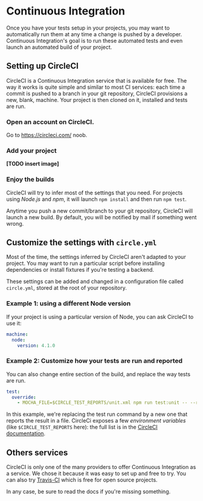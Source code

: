 # Continuous Integration

Once you have your tests setup in your projects, you may want to automatically run them at any time a change is pushed by a developer. Continuous Integration's goal is to run these automated tests and even launch an automated build of your project.

## Setting up CircleCI

CircleCI is a Continuous Integration service that is available for free. The way it works is quite simple and similar to most CI services: each time a commit is pushed to a branch in your git repository, CircleCI provisions a new, blank, machine. Your project is then cloned on it, installed and tests are run.

### Open an account on CircleCI.

Go to https://circleci.com/ noob.

### Add your project

**[TODO insert image]**

### Enjoy the builds

CircleCI will try to infer most of the settings that you need. For projects using *Node.js* and *npm*, it will launch `npm install` and then run `npm test`.

Anytime you push a new commit/branch to your git repository, CircleCI will launch a new build. By default, you will be notified by mail if something went wrong.

## Customize the settings with `circle.yml`

Most of the time, the settings inferred by CircleCI aren't adapted to your project. You may want to run a particular script before installing dependencies or install fixtures if you're testing a backend.  

These settings can be added and changed in a configuration file called `circle.yml`, stored at the root of your repository.

### Example 1: using a different Node version

If your project is using a particular version of Node, you can ask CircleCI to use it:

```yaml
machine:
  node:
    version: 4.1.0
```

### Example 2: Customize how your tests are run and reported

You can also change entire section of the build, and replace the way tests are run.

```yaml
test:
  override:
    - MOCHA_FILE=$CIRCLE_TEST_REPORTS/unit.xml npm run test:unit -- --reporter mocha-junit-reporter
```

In this example, we're replacing the test run command by a new one that reports the result in a file.
CircleCi exposes a few *environment variables* (like `$CIRCLE_TEST_REPORTS` here): the full list is in the [CircleCI documentation](https://circleci.com/docs).


## Others services

CircleCI is only one of the many providers to offer Continuous Integration as a service. We chose it because it was easy to set up and free to try. You can also try [Travis-CI](https://travis-ci.org/) which is free for open source projects.

In any case, be sure to read the docs if you're missing something.

